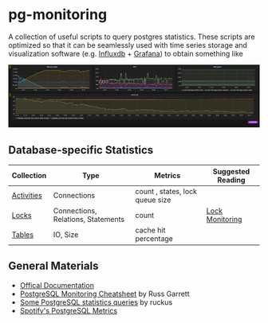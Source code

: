 # pg-monitoring
A collection of useful scripts to query postgres statistics.
These scripts are optimized so that it can be seamlessly used with time series storage and visualization software
(e.g. [Influxdb](https://influxdata.com/) + [Grafana](http://grafana.org/)) to obtain something like

![Demo](imgs/demo.png)

## Database-specific Statistics

| Collection | Type | Metrics | Suggested Reading |
| ---- | ---- | ---- | --- |
| [Activities](activities/) | Connections | count , states, lock queue size | |
| [Locks](locks/) | Connections, Relations, Statements | count | [Lock Monitoring](https://wiki.postgresql.org/wiki/Lock_Monitoring) |
| [Tables](tables/) | IO, Size | cache hit percentage ||


## General Materials

- [Offical Documentation](http://www.postgresql.org/docs/current/static/monitoring-stats.html)
- [PostgreSQL Monitoring Cheatsheet](https://russ.garrett.co.uk/2015/10/02/postgres-monitoring-cheatsheet/) by Russ Garrett
- [Some PostgreSQL statistics queries](https://gist.github.com/ruckus/5718112) by ruckus
- [Spotify's PostgreSQL Metrics](https://github.com/spotify/postgresql-metrics)
